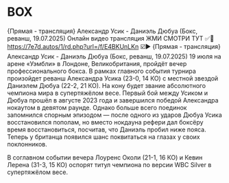 # BOX
{Прямая - трансляция} Александр Усик - Даниэль Дюбуа (Бокс, реванш, 19.07.2025)
Онлайн видео трансляция ЖМИ СМОТРИ ТУТ ✅🔴 https://7e7d.autos/1/rd.php?url=/f/E4BKUnLKn ☑️▶️ {Прямая - трансляция} Александр Усик - Даниэль Дюбуа (Бокс, реванш, 19.07.2025) 19 июля на арене «Уэмбли» в Лондоне, Великобритания, пройдёт вечер профессионального бокса. В рамках главного события турнира произойдет реванш Александра Усика (23-0, 14 КО) с местной звездой Даниэлем Дюбуа (22-2, 21 КО). На кону будет звание абсолютного чемпиона мира в супертяжёлом весе. Первый бой между Усиком и Дюбуа прошёл в августе 2023 года и завершился победой Александра нокаутом в девятом раунде. Однако больше всего поединок запомнился спорным эпизодом — после одного из ударов Дюбуа Усика восстановился пополам, но вместо нокдауна рефери дал боксёру время восстановиться, посчитав, что Даниэль пробил ниже пояса. Теперь у британца появился шанс поквитаться на глазах у своих поклонников.

В соглавном событии вечера Лоуренс Околи (21-1, 16 КО) и Кевин Лерена (31-3, 15 КО) оспорят титул чемпиона по версии WBC Silver в супертяжёлом весе.
